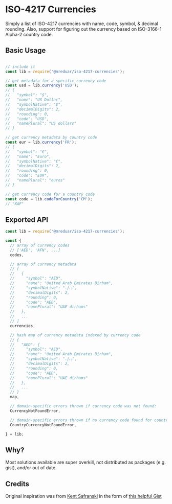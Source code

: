 # ISO-4217 Currencies

Simply a list of ISO-4217 currencies with name, code, symbol, &amp; decimal rounding. Also, support for figuring out the currency based on ISO-3166-1 Alpha-2 country code.


## Basic Usage

```JavaScript

// include it
const lib = require('@mreduar/iso-4217-currencies');

// get metadata for a specific currency code
const usd = lib.currency('USD');
// {
//   "symbol": "$",
//   "name": "US Dollar",
//   "symbolNative": "$",
//   "decimalDigits": 2,
//   "rounding": 0,
//   "code": "USD",
//   "namePlural": "US dollars"
// }

// get currency metadata by country code
const eur = lib.currency('FR');
// {
//   "symbol": "€",
//   "name": "Euro",
//   "symbolNative": "€",
//   "decimalDigits": 2,
//   "rounding": 0,
//   "code": "EUR",
//   "namePlural": "euros"
// }

// get currency code for a country code
const code = lib.codeForCountry('CM');
// "XAF"
```

## Exported API

```JavaScript
const lib = require('@mreduar/iso-4217-currencies');

const {
  // array of currency codes
  // ['AED', 'AFN', ...]
  codes,

  // array of currency metadata
  // [
  //   {
  //     "symbol": "AED",
  //     "name": "United Arab Emirates Dirham",
  //     "symbolNative": "د.إ.‏",
  //     "decimalDigits": 2,
  //     "rounding": 0,
  //     "code": "AED",
  //     "namePlural": "UAE dirhams"
  //   },
  //   ...
  // ]
  currencies,

  // hash map of currency metadata indexed by currency code
  // {
  //   "AED": {
  //     "symbol": "AED",
  //     "name": "United Arab Emirates Dirham",
  //     "symbolNative": "د.إ.‏",
  //     "decimalDigits": 2,
  //     "rounding": 0,
  //     "code": "AED",
  //     "namePlural": "UAE dirhams"
  //   },
  //   ...
  // }
  map,

  // domain-specific errors thrown if currency code was not found:
  CurrencyNotFoundError,

  // domain-specific errors thrown if no currency code found for country code:
  CountryCurrencyNotFoundError,

} = lib;
```


## Why?

Most solutions available are super overkill, not distributed as packages (e.g. gist), and/or out of date.

## Credits

Original inspiration was from [Kent Safranski](https://github.com/Fluidbyte) in the form of [this helpful Gist](https://gist.github.com/Fluidbyte/2973986)
